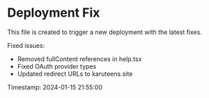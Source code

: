 # Deployment Fix

This file is created to trigger a new deployment with the latest fixes.

Fixed issues:
- Removed fullContent references in help.tsx
- Fixed OAuth provider types
- Updated redirect URLs to karuteens.site

Timestamp: 2024-01-15 21:55:00